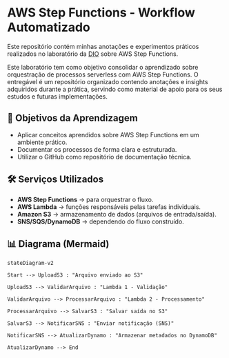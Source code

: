 # AWS Step Functions - Workflow Automatizado

Este repositório contém minhas anotações e experimentos práticos realizados no laboratório da [DIO](https://www.dio.me/) sobre AWS Step Functions.  

Este laboratório tem como objetivo consolidar o aprendizado sobre orquestração de processos serverless com AWS Step Functions. O entregável é um repositório organizado contendo anotações e insights adquiridos durante a prática, servindo como material de apoio para os seus estudos e futuras implementações.


## 📌 Objetivos da Aprendizagem
- Aplicar conceitos aprendidos sobre AWS Step Functions em um ambiente prático.  
- Documentar os processos de forma clara e estruturada.  
- Utilizar o GitHub como repositório de documentação técnica.  


## 🛠️ Serviços Utilizados
- **AWS Step Functions** → para orquestrar o fluxo.  
- **AWS Lambda** → funções responsáveis pelas tarefas individuais.  
- **Amazon S3** → armazenamento de dados (arquivos de entrada/saída).  
- **SNS/SQS/DynamoDB** → dependendo do fluxo construído.  


## 📊 Diagrama (Mermaid)

```mermaid
stateDiagram-v2

Start --> UploadS3 : "Arquivo enviado ao S3"

UploadS3 --> ValidarArquivo : "Lambda 1 - Validação"

ValidarArquivo --> ProcessarArquivo : "Lambda 2 - Processamento"

ProcessarArquivo --> SalvarS3 : "Salvar saída no S3"

SalvarS3 --> NotificarSNS : "Enviar notificação (SNS)"

NotificarSNS --> AtualizarDynamo : "Armazenar metadados no DynamoDB"

AtualizarDynamo --> End
```